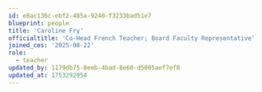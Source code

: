 ```yaml
---
id: e8ac136c-ebf2-485a-9240-f3233bad51e7
blueprint: people
title: 'Caroline Fry'
officialtitle: 'Co-Head French Teacher; Board Faculty Representative'
joined_ces: '2025-08-22'
role:
  - teacher
updated_by: 1179db75-8eeb-4bad-8e60-d5005aef7ef8
updated_at: 1753292954
---
```

